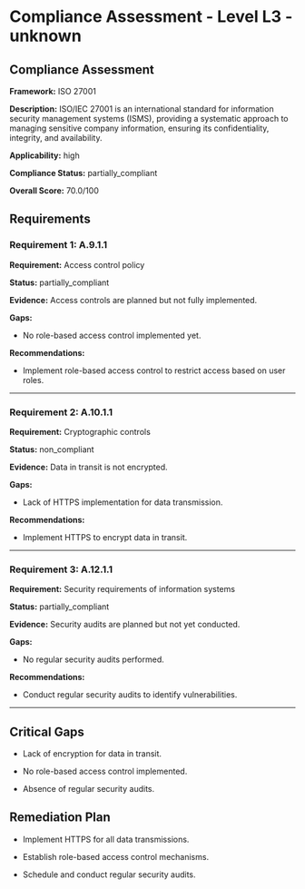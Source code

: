 # Compliance Assessment - Level L3 - unknown

## Compliance Assessment

**Framework:** ISO 27001

**Description:** ISO/IEC 27001 is an international standard for information security management systems (ISMS), providing a systematic approach to managing sensitive company information, ensuring its confidentiality, integrity, and availability.

**Applicability:** high

**Compliance Status:** partially_compliant

**Overall Score:** 70.0/100

## Requirements

### Requirement 1: A.9.1.1

**Requirement:** Access control policy

**Status:** partially_compliant

**Evidence:** Access controls are planned but not fully implemented.

**Gaps:**
- No role-based access control implemented yet.

**Recommendations:**
- Implement role-based access control to restrict access based on user roles.

---

### Requirement 2: A.10.1.1

**Requirement:** Cryptographic controls

**Status:** non_compliant

**Evidence:** Data in transit is not encrypted.

**Gaps:**
- Lack of HTTPS implementation for data transmission.

**Recommendations:**
- Implement HTTPS to encrypt data in transit.

---

### Requirement 3: A.12.1.1

**Requirement:** Security requirements of information systems

**Status:** partially_compliant

**Evidence:** Security audits are planned but not yet conducted.

**Gaps:**
- No regular security audits performed.

**Recommendations:**
- Conduct regular security audits to identify vulnerabilities.

---

## Critical Gaps

- Lack of encryption for data in transit.

- No role-based access control implemented.

- Absence of regular security audits.

## Remediation Plan

- Implement HTTPS for all data transmissions.

- Establish role-based access control mechanisms.

- Schedule and conduct regular security audits.

